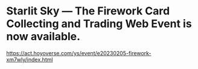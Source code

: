 # Starlit Sky — The Firework Card Collecting and Trading Web Event is now available.
https://act.hoyoverse.com/ys/event/e20230205-firework-xm7wly/index.html